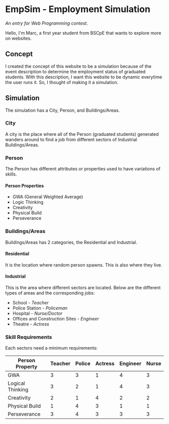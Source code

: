 # EmpSim - Employment Simulation
_An entry for Web Programming contest._

Hello, I'm Marc, a first year student from BSCpE that wants to explore more on websites.

## Concept
I created the concept of this website to be a simulation because of the event description to determine the employment status of graduated students. With this description, I want this website to be dynamic everytime the user runs it. So, I thought of making it a simulation.

## Simulation
The simulation has a City, Person, and Buildings/Areas.
### City
A city is the place where all of the Person (graduated students) generated wanders around to find a job from different sectors of Industrial Buildings/Areas.
### Person
The Person has different attributes or properties used to have variations of skills.
#### Person Properties
- GWA (General Weighted Average)
- Logic Thinking
- Creativity
- Physical Build
- Perseverance
### Buildings/Areas
Buildings/Areas has 2 categories, the Residential and Industrial.
#### Residential
It is the location where random person spawns. This is also where they live.
#### Industrial
This is the area where different sectors are located. Below are the different types of areas and the corresponding jobs:
- School - _Teacher_
- Police Station - _Policeman_
- Hospital - _Nurse/Doctor_
- Offices and Construction Sites - _Engineer_
- Theatre - _Actress_

### Skill Requirements 
Each sectors need a minimum requirements:

| Person Property  | Teacher | Police | Actress | Engineer | Nurse |
| ---------------- | ------- | ------ | ------- | -------- | ----- |
| GWA              | 3       | 3      | 1       | 4        | 3     |
| Logical Thinking | 3       | 2      | 1       | 4        | 3     |
| Creativity       | 2       | 1      | 4       | 2        | 2     |
| Physical Build   | 1       | 4      | 3       | 1        | 1     |
| Perseverance     | 3       | 4      | 3       | 3        | 3     | 
